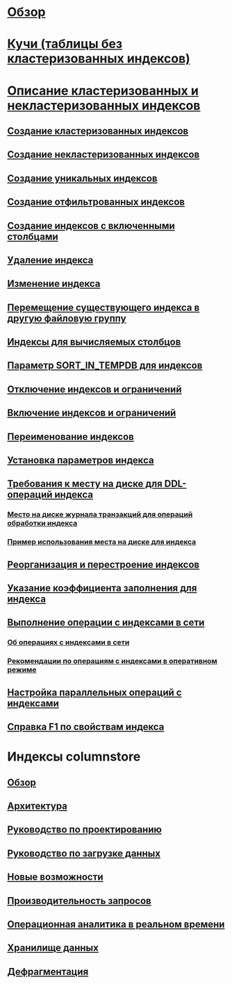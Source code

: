 # [Обзор](indexes.md)  
# [Кучи (таблицы без кластеризованных индексов)](heaps-tables-without-clustered-indexes.md)  
# [Описание кластеризованных и некластеризованных индексов](clustered-and-nonclustered-indexes-described.md)  
## [Создание кластеризованных индексов](create-clustered-indexes.md)  
## [Создание некластеризованных индексов](create-nonclustered-indexes.md)  
## [Создание уникальных индексов](create-unique-indexes.md)  
## [Создание отфильтрованных индексов](create-filtered-indexes.md)  
## [Создание индексов с включенными столбцами](create-indexes-with-included-columns.md)  
## [Удаление индекса](delete-an-index.md)  
## [Изменение индекса](modify-an-index.md)  
## [Перемещение существующего индекса в другую файловую группу](move-an-existing-index-to-a-different-filegroup.md)  
## [Индексы для вычисляемых столбцов](indexes-on-computed-columns.md)  
## [Параметр SORT_IN_TEMPDB для индексов](sort-in-tempdb-option-for-indexes.md)  
## [Отключение индексов и ограничений](disable-indexes-and-constraints.md)  
## [Включение индексов и ограничений](enable-indexes-and-constraints.md)  
## [Переименование индексов](rename-indexes.md)  
## [Установка параметров индекса](set-index-options.md)  
## [Требования к месту на диске для DDL-операций индекса](disk-space-requirements-for-index-ddl-operations.md)  
### [Место на диске журнала транзакций для операций обработки индекса](transaction-log-disk-space-for-index-operations.md)  
### [Пример использования места на диске для индекса](index-disk-space-example.md)  
## [Реорганизация и перестроение индексов](reorganize-and-rebuild-indexes.md)  
## [Указание коэффициента заполнения для индекса](specify-fill-factor-for-an-index.md)  
## [Выполнение операции с индексами в сети](perform-index-operations-online.md)  
### [Об операциях с индексами в сети](how-online-index-operations-work.md)  
### [Рекомендации по операциям с индексами в оперативном режиме](guidelines-for-online-index-operations.md)  
## [Настройка параллельных операций с индексами](configure-parallel-index-operations.md)  
## [Справка F1 по свойствам индекса](index-properties-f1-help.md)  

# Индексы columnstore
## [Обзор](columnstore-indexes-overview.md)  
## [Архитектура](../../relational-databases/sql-server-index-design-guide.md#columnstore_index)  
## [Руководство по проектированию](columnstore-indexes-design-guidance.md)  
## [Руководство по загрузке данных](columnstore-indexes-data-loading-guidance.md)  
## [Новые возможности](columnstore-indexes-what-s-new.md)  
## [Производительность запросов](columnstore-indexes-query-performance.md)  
## [Операционная аналитика в реальном времени](get-started-with-columnstore-for-real-time-operational-analytics.md)  
## [Хранилище данных](columnstore-indexes-data-warehouse.md)  
## [Дефрагментация](columnstore-indexes-defragmentation.md)  

